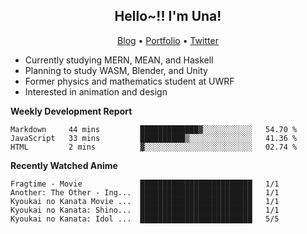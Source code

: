 <h2 align="center">
  Hello~!! I'm Una!
</h2>

<p align="center">
  <a href="https://anarchy.website/">Blog</a> &bull;
  <a href="https://una-ada.github.io/">Portfolio</a> &bull;
  <a href="https://twitter.com/unaxiii">Twitter</a>
</p>

- Currently studying MERN, MEAN, and Haskell
- Planning to study WASM, Blender, and Unity
- Former physics and mathematics student at UWRF
- Interested in animation and design

**Weekly Development Report**

<!--START_SECTION:waka-->
```text
Markdown     44 mins         █████████████▓░░░░░░░░░░░   54.70 % 
JavaScript   33 mins         ██████████▒░░░░░░░░░░░░░░   41.36 % 
HTML         2 mins          ▓░░░░░░░░░░░░░░░░░░░░░░░░   02.74 % 
```
<!--END_SECTION:waka-->

**Recently Watched Anime**

<!-- RECENT-ANIME:START -->

    Fragtime - Movie             █████████████████████████   1/1
    Another: The Other - Ing...  █████████████████████████   1/1
    Kyoukai no Kanata Movie ...  █████████████████████████   1/1
    Kyoukai no Kanata: Shino...  █████████████████████████   1/1
    Kyoukai no Kanata: Idol ...  █████████████████████████   5/5
<!-- RECENT-ANIME:END -->
